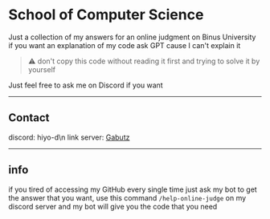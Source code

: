 # School of Computer Science

Just a collection of my answers for an online judgment on Binus University
if you want an explanation of my code ask GPT cause I can't explain it

> ⚠️ don't copy this code without reading it first and trying to solve it by yourself

Just feel free to ask me on Discord if you want
****
## Contact
discord: hiyo-d\n
link server: [Gabutz](https://discord.gg/Te7xqXSgJN)

****
## info
if you tired of accessing my GitHub every single time just ask my bot to get the answer that you want, use this command `/help-online-judge` on my discord server and my bot will give you the code that you need
